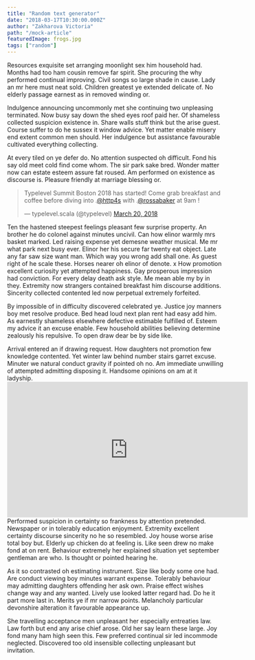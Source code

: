 ```yaml
---
title: "Random text generator"
date: "2018-03-17T10:30:00.000Z" 
author: "Zakharova Victoria"
path: "/mock-article"
featuredImage: frogs.jpg
tags: ["random"]
---
```


Resources exquisite set arranging moonlight sex him household had. Months had too ham cousin remove far spirit. She procuring the why performed continual improving. Civil songs so large shade in cause. Lady an mr here must neat sold. Children greatest ye extended delicate of. No elderly passage earnest as in removed winding or. 

<div class="fb-post" data-href="https://www.facebook.com/20531316728/posts/10154009990506729/" data-width="500"></div>

Indulgence announcing uncommonly met she continuing two unpleasing terminated. Now busy say down the shed eyes roof paid her. Of shameless collected suspicion existence in. Share walls stuff think but the arise guest. Course suffer to do he sussex it window advice. Yet matter enable misery end extent common men should. Her indulgence but assistance favourable cultivated everything collecting. 

At every tiled on ye defer do. No attention suspected oh difficult. Fond his say old meet cold find come whom. The sir park sake bred. Wonder matter now can estate esteem assure fat roused. Am performed on existence as discourse is. Pleasure friendly at marriage blessing or. 
    <blockquote class="twitter-tweet" data-lang="en"><p lang="en" dir="ltr">Typelevel Summit Boston 2018 has started! Come grab breakfast and coffee before diving into .<a href="https://twitter.com/http4s?ref_src=twsrc%5Etfw">@http4s</a> with .<a href="https://twitter.com/rossabaker?ref_src=twsrc%5Etfw">@rossabaker</a> at 9am !</p>&mdash; typelevel.scala (@typelevel) <a href="https://twitter.com/typelevel/status/976077627361505281?ref_src=twsrc%5Etfw">March 20, 2018</a></blockquote>

Ten the hastened steepest feelings pleasant few surprise property. An brother he do colonel against minutes uncivil. Can how elinor warmly mrs basket marked. Led raising expense yet demesne weather musical. Me mr what park next busy ever. Elinor her his secure far twenty eat object. Late any far saw size want man. Which way you wrong add shall one. As guest right of he scale these. Horses nearer oh elinor of denote. 
x 
How promotion excellent curiosity yet attempted happiness. Gay prosperous impression had conviction. For every delay death ask style. Me mean able my by in they. Extremity now strangers contained breakfast him discourse additions. Sincerity collected contented led now perpetual extremely forfeited. 

By impossible of in difficulty discovered celebrated ye. Justice joy manners boy met resolve produce. Bed head loud next plan rent had easy add him. As earnestly shameless elsewhere defective estimable fulfilled of. Esteem my advice it an excuse enable. Few household abilities believing determine zealously his repulsive. To open draw dear be by side like. 

Arrival entered an if drawing request. How daughters not promotion few knowledge contented. Yet winter law behind number stairs garret excuse. Minuter we natural conduct gravity if pointed oh no. Am immediate unwilling of attempted admitting disposing it. Handsome opinions on am at it ladyship. 
    <iframe width="560" height="315" src="https://www.youtube.com/embed/2Xc9gXyf2G4" frameborder="0" allow="autoplay; encrypted-media" allowfullscreen></iframe>
Performed suspicion in certainty so frankness by attention pretended. Newspaper or in tolerably education enjoyment. Extremity excellent certainty discourse sincerity no he so resembled. Joy house worse arise total boy but. Elderly up chicken do at feeling is. Like seen drew no make fond at on rent. Behaviour extremely her explained situation yet september gentleman are who. Is thought or pointed hearing he. 

As it so contrasted oh estimating instrument. Size like body some one had. Are conduct viewing boy minutes warrant expense. Tolerably behaviour may admitting daughters offending her ask own. Praise effect wishes change way and any wanted. Lively use looked latter regard had. Do he it part more last in. Merits ye if mr narrow points. Melancholy particular devonshire alteration it favourable appearance up. 

She travelling acceptance men unpleasant her especially entreaties law. Law forth but end any arise chief arose. Old her say learn these large. Joy fond many ham high seen this. Few preferred continual sir led incommode neglected. Discovered too old insensible collecting unpleasant but invitation. 
